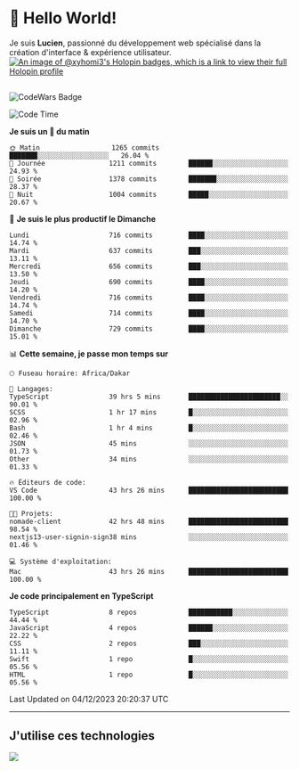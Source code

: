 # 👋 Hello World!

Je suis **Lucien**, passionné du développement web spécialisé dans la création d'interface & expérience utilisateur.
[![An image of @xyhomi3's Holopin badges, which is a link to view their full Holopin profile](https://holopin.me/xyhomi3)](https://holopin.io/@xyhomi3)

##

![CodeWars Badge](https://www.codewars.com/users/xyhomi3/badges/small)

<!--START_SECTION:waka-->
![Code Time](http://img.shields.io/badge/Code%20Time-392%20hrs%2048%20mins-blue)

**Je suis un 🐤 du matin** 

```text
🌞 Matin                  1265 commits        ███████░░░░░░░░░░░░░░░░░░   26.04 % 
🌆 Journée                1211 commits        ██████░░░░░░░░░░░░░░░░░░░   24.93 % 
🌃 Soirée                 1378 commits        ███████░░░░░░░░░░░░░░░░░░   28.37 % 
🌙 Nuit                   1004 commits        █████░░░░░░░░░░░░░░░░░░░░   20.67 % 
```
📅 **Je suis le plus productif le Dimanche** 

```text
Lundi                    716 commits         ████░░░░░░░░░░░░░░░░░░░░░   14.74 % 
Mardi                    637 commits         ███░░░░░░░░░░░░░░░░░░░░░░   13.11 % 
Mercredi                 656 commits         ███░░░░░░░░░░░░░░░░░░░░░░   13.50 % 
Jeudi                    690 commits         ████░░░░░░░░░░░░░░░░░░░░░   14.20 % 
Vendredi                 716 commits         ████░░░░░░░░░░░░░░░░░░░░░   14.74 % 
Samedi                   714 commits         ████░░░░░░░░░░░░░░░░░░░░░   14.70 % 
Dimanche                 729 commits         ████░░░░░░░░░░░░░░░░░░░░░   15.01 % 
```


📊 **Cette semaine, je passe mon temps sur** 

```text
🕑︎ Fuseau horaire: Africa/Dakar

💬 Langages: 
TypeScript               39 hrs 5 mins       ███████████████████████░░   90.01 % 
SCSS                     1 hr 17 mins        █░░░░░░░░░░░░░░░░░░░░░░░░   02.96 % 
Bash                     1 hr 4 mins         █░░░░░░░░░░░░░░░░░░░░░░░░   02.46 % 
JSON                     45 mins             ░░░░░░░░░░░░░░░░░░░░░░░░░   01.73 % 
Other                    34 mins             ░░░░░░░░░░░░░░░░░░░░░░░░░   01.33 % 

🔥 Éditeurs de code: 
VS Code                  43 hrs 26 mins      █████████████████████████   100.00 % 

🐱‍💻 Projets: 
nomade-client            42 hrs 48 mins      █████████████████████████   98.54 % 
nextjs13-user-signin-sign38 mins             ░░░░░░░░░░░░░░░░░░░░░░░░░   01.46 % 

💻 Système d'exploitation: 
Mac                      43 hrs 26 mins      █████████████████████████   100.00 % 
```

**Je code principalement en TypeScript** 

```text
TypeScript               8 repos             ███████████░░░░░░░░░░░░░░   44.44 % 
JavaScript               4 repos             ██████░░░░░░░░░░░░░░░░░░░   22.22 % 
CSS                      2 repos             ███░░░░░░░░░░░░░░░░░░░░░░   11.11 % 
Swift                    1 repo              █░░░░░░░░░░░░░░░░░░░░░░░░   05.56 % 
HTML                     1 repo              █░░░░░░░░░░░░░░░░░░░░░░░░   05.56 % 
```




 Last Updated on 04/12/2023 20:20:37 UTC
<!--END_SECTION:waka-->
---

## J'utilise ces technologies

<p align="left">
  <a href="https://skillicons.dev">
    <img src="https://skillicons.dev/icons?i=ts,js,md,scss,tailwind,react,redux,docker,express,astro,vite,nextjs,vercel,figma,ableton" />
  </a>
</p>



